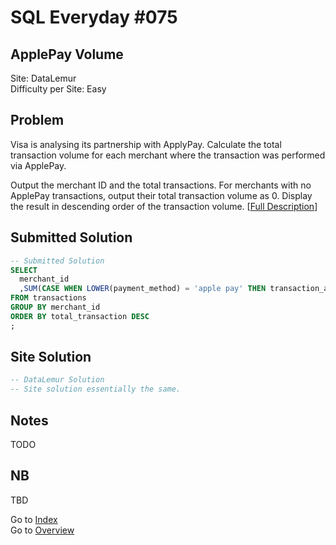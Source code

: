 # SQL Everyday \#075

## ApplePay Volume

Site: DataLemur\
Difficulty per Site: Easy

## Problem

Visa is analysing its partnership with ApplyPay. Calculate the total transaction volume for each merchant where the transaction was performed via ApplePay.

Output the merchant ID and the total transactions. For merchants with no ApplePay transactions, output their total transaction volume as 0. Display the result in descending order of the transaction volume. [[Full Description](https://datalemur.com/questions/apple-pay-volume)]

## Submitted Solution

```sql
-- Submitted Solution
SELECT
  merchant_id
  ,SUM(CASE WHEN LOWER(payment_method) = 'apple pay' THEN transaction_amount ELSE 0 END) AS total_transaction
FROM transactions
GROUP BY merchant_id
ORDER BY total_transaction DESC
;
```

## Site Solution

```sql
-- DataLemur Solution 
-- Site solution essentially the same.
```

## Notes

TODO

## NB

TBD

Go to [Index](../?tab=readme-ov-file#index)\
Go to [Overview](../?tab=readme-ov-file)
